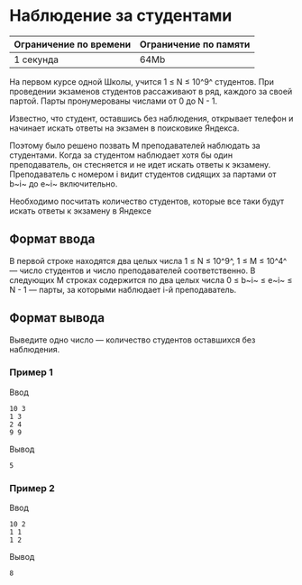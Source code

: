# Наблюдение за студентами

| Ограничение по времени |  Ограничение по памяти|
|--|--|
| 1 секунда | 64Mb |

На первом курсе одной Школы, учится  1 ≤ N ≤ 10^9^  студентов. При проведении экзаменов студентов рассаживают в ряд, каждого за своей партой. Парты пронумерованы числами от  0  до  N - 1.

Известно, что студент, оставшись без наблюдения, открывает телефон и начинает искать ответы на экзамен в поисковике Яндекса.

Поэтому было решено позвать  M  преподавателей наблюдать за студентами. Когда за студентом наблюдает хотя бы один преподаватель, он стесняется и не идет искать ответы к экзамену. Преподаватель с номером  i  видит студентов сидящих за партами от  b~i~  до  e~i~  включительно.

Необходимо посчитать количество студентов, которые все таки будут искать ответы к экзамену в Яндексе

## Формат ввода


В первой строке находятся два целых числа 1 ≤ N ≤ 10^9^, 1 ≤ M ≤ 10^4^ — число студентов и число преподавателей соответственно. В следующих M строках содержится по два целых числа 0 ≤ b~i~  ≤ e~i~  ≤ N - 1 — парты, за которыми наблюдает i-й преподаватель.

## Формат вывода

Выведите одно число — количество студентов оставшихся без наблюдения.

### Пример 1

Ввод

    10 3
    1 3
    2 4
    9 9

Вывод

    5

### Пример 2

Ввод

    10 2
    1 1
    1 2

Вывод

    8
